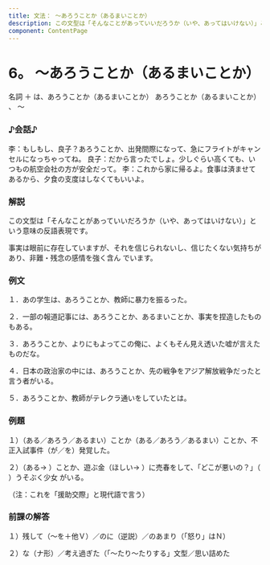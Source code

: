 ```yaml
---
title: 文法： ～あろうことか（あるまいことか）
description: この文型は「そんなことがあっていいだろうか（いや、あってはいけない）」という意味の反語表現です。事実は眼前に存在していますが、それを信じられないし、信じたくない気持ちがあり、非難・残念の感情を強く含ん でいます。
component: ContentPage
---
```



# 6。 ～あろうことか（あるまいことか）
名詞 ＋ は、あろうことか（あるまいことか） あろうことか（あるまいことか） 、 ～

### ♪会話♪
李：もしもし、良子？あろうことか、出発間際になって、急にフライトがキャンセルになっちゃってね。 
良子：だから言ったでしょ。少しぐらい高くても、いつもの航空会社の方が安全だって。
李：これから家に帰るよ。食事は済ませてあるから、夕食の支度はしなくてもいいよ。

### 解説
この文型は「そんなことがあっていいだろうか（いや、あってはいけない）」という意味の反語表現です。

事実は眼前に存在していますが、それを信じられないし、信じたくない気持ちがあり、非難・残念の感情を強く含ん でいます。

### 例文
１．あの学生は、あろうことか、教師に暴力を振るった。 

２．一部の報道記事には、あろうことか、あるまいことか、事実を捏造したものもある。 

３．あろうことか、よりにもよってこの俺に、よくもそん見え透いた嘘が言えたものだな。 

４．日本の政治家の中には、あろうことか、先の戦争をアジア解放戦争だったと言う者がいる。 

５．あろうことか、教師がテレクラ通いをしていたとは。 


### 例題
１）（ある／あろう／あるまい）ことか（ある／あろう／あるまい）ことか、不正入試事件（が／を）発覚した。

２）（ある→ ）ことか、遊ぶ金（ほしい→ ）に売春をして、「どこが悪いの？」（ ）うそぶく少女
がいる。 

（注：これを「援助交際」と現代語で言う）  

### 前課の解答
１）残して（～を＋他Ｖ）／のに（逆説）／のあまり（「怒り」はＮ）

２）な（ナ形）／考え過ぎた（「～たり～たりする」文型／思い詰めた
